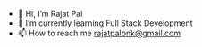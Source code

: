 - 👋 Hi, I’m Rajat Pal
- 🌱 I’m currently learning Full Stack Development
- 📫 How to reach me rajatpalbnk@gmail.com

<!---
rajatpal47/rajatpal47 is a ✨ special ✨ repository because its `README.md` (this file) appears on your GitHub profile.
You can click the Preview link to take a look at your changes.
--->
